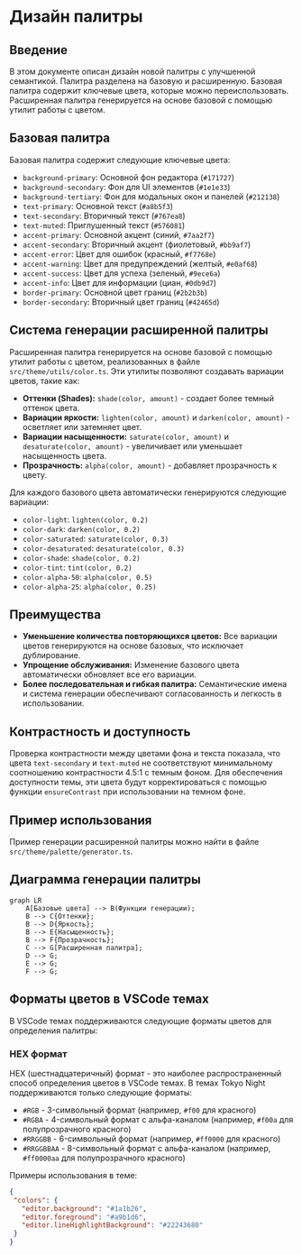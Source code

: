 # Дизайн палитры

## Введение

В этом документе описан дизайн новой палитры с улучшенной семантикой. Палитра разделена на базовую и расширенную. Базовая палитра содержит ключевые цвета, которые можно переиспользовать. Расширенная палитра генерируется на основе базовой с помощью утилит работы с цветом.

## Базовая палитра

Базовая палитра содержит следующие ключевые цвета:

- `background-primary`: Основной фон редактора (`#171727`)
- `background-secondary`: Фон для UI элементов (`#1e1e33`)
- `background-tertiary`: Фон для модальных окон и панелей (`#212138`)
- `text-primary`: Основной текст (`#a8b5f3`)
- `text-secondary`: Вторичный текст (`#767ea8`)
- `text-muted`: Приглушенный текст (`#576081`)
- `accent-primary`: Основной акцент (синий, `#7aa2f7`)
- `accent-secondary`: Вторичный акцент (фиолетовый, `#bb9af7`)
- `accent-error`: Цвет для ошибок (красный, `#f7768e`)
- `accent-warning`: Цвет для предупреждений (желтый, `#e0af68`)
- `accent-success`: Цвет для успеха (зеленый, `#9ece6a`)
- `accent-info`: Цвет для информации (циан, `#0db9d7`)
- `border-primary`: Основной цвет границ (`#2b2b3b`)
- `border-secondary`: Вторичный цвет границ (`#42465d`)

## Система генерации расширенной палитры

Расширенная палитра генерируется на основе базовой с помощью утилит работы с цветом, реализованных в файле `src/theme/utils/color.ts`. Эти утилиты позволяют создавать вариации цветов, такие как:

- **Оттенки (Shades):** `shade(color, amount)` - создает более темный оттенок цвета.
- **Вариации яркости:** `lighten(color, amount)` и `darken(color, amount)` - осветляет или затемняет цвет.
- **Вариации насыщенности:** `saturate(color, amount)` и `desaturate(color, amount)` - увеличивает или уменьшает насыщенность цвета.
- **Прозрачность:** `alpha(color, amount)` - добавляет прозрачность к цвету.

Для каждого базового цвета автоматически генерируются следующие вариации:

- `color-light`: `lighten(color, 0.2)`
- `color-dark`: `darken(color, 0.2)`
- `color-saturated`: `saturate(color, 0.3)`
- `color-desaturated`: `desaturate(color, 0.3)`
- `color-shade`: `shade(color, 0.2)`
- `color-tint`: `tint(color, 0.2)`
- `color-alpha-50`: `alpha(color, 0.5)`
- `color-alpha-25`: `alpha(color, 0.25)`

## Преимущества

- **Уменьшение количества повторяющихся цветов:** Все вариации цветов генерируются на основе базовых, что исключает дублирование.
- **Упрощение обслуживания:** Изменение базового цвета автоматически обновляет все его вариации.
- **Более последовательная и гибкая палитра:** Семантические имена и система генерации обеспечивают согласованность и легкость в использовании.

## Контрастность и доступность

Проверка контрастности между цветами фона и текста показала, что цвета `text-secondary` и `text-muted` не соответствуют минимальному соотношению контрастности 4.5:1 с темным фоном. Для обеспечения доступности темы, эти цвета будут корректироваться с помощью функции `ensureContrast` при использовании на темном фоне.

## Пример использования

Пример генерации расширенной палитры можно найти в файле `src/theme/palette/generator.ts`.

## Диаграмма генерации палитры

```mermaid
graph LR
    A[Базовые цвета] --> B(Функции генерации);
    B --> C{Оттенки};
    B --> D{Яркость};
    B --> E{Насыщенность};
    B --> F{Прозрачность};
    C --> G[Расширенная палитра];
    D --> G;
    E --> G;
    F --> G;
```

## Форматы цветов в VSCode темах

В VSCode темах поддерживаются следующие форматы цветов для определения палитры:

### HEX формат

HEX (шестнадцатеричный) формат - это наиболее распространенный способ определения цветов в VSCode темах. В темах Tokyo Night поддерживаются только следующие форматы:

- `#RGB` - 3-символьный формат (например, `#f00` для красного)
- `#RGBA` - 4-символьный формат с альфа-каналом (например, `#f00a` для полупрозрачного красного)
- `#RRGGBB` - 6-символьный формат (например, `#ff0000` для красного)
- `#RRGGBBAA` - 8-символьный формат с альфа-каналом (например, `#ff0000aa` для полупрозрачного красного)

Примеры использования в теме:

```json
{
 "colors": {
   "editor.background": "#1a1b26",
   "editor.foreground": "#a9b1d6",
   "editor.lineHighlightBackground": "#22243680"
 }
}
```
